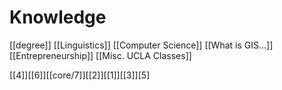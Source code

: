 # Knowledge

[[degree]]
[[Linguistics]]
[[Computer Science]]
[[What is GIS...]]
[[Entrepreneurship]]
[[Misc. UCLA Classes]]

[[4]][[6]][[core/7]][[2]][[1]][[3]][5]
